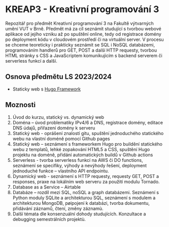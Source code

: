 # KREAP3 - Kreativní programování 3

Repozitář pro předmět Kreativní programování 3 na Fakultě výtvarných umění VUT v Brně.
Předmět má za cíl seznámit studující s tvorbou webové aplikace od jejího vzniku až po spuštění online, tedy od registrace domény po deployment kódu v cloudovém prostředí či na virtuální server.
V procesu se chceme teoreticky i prakticky seznámit se SQL i NoSQL databázemi, programováním handlerů pro GET, POST a další HTTP requesty, tvorbou HTML stránky s CSS a JavaScriptem komunikujícím s backend serverem či serverless funkcí a další.

## Osnova předmětu LS 2023/2024

- Staticky web s [Hugo Framework](/hugo.md)


## Moznosti

1. Úvod do kurzu, statický vs. dynamický web
2. Doména – úvod problematiky IPv4/6 a DNS, registrace domény, editace DNS údajů, přiřazení domény k serveru
3. Statický web - oprášení znalostí gitu, spuštění jednoduchého statického webu na vlastní doméně pomocí Github pages
4. Statický web – seznámení s frameworkem Hugo pro buildění statického webu z templatů, lehké zopakování HTML5 a CSS, spuštění Hugo projektu na doméně, přidání automatických buildů v Github actions
5. Serverless - tvorba serverless funkcí na AWS či DO functions, seznámení se specifiky, výhody a nevýhody řešení, deployment jednoduché funkce – vlastního API endpointu.
6. Dynamický web - seznámení s HTTP requesty, requesty GET, POST a responses, praxe na lokálním web serveru za použití modulu Tornado.
7. Database as a Service – Airtable
8. Databáze – rozdíl mezi SQL, noSQL a graph databázemi. Seznámení s Python moduly SQLite a architekturou SQL, seznámení s modulem a architekturou MongoDB, pøipojení k databázi, tvorba dokumentu, přidávání záznamů, čtení, změny záznamù.
9. Další témata dle konsenzuální dohody studujících. Konzultace a debugging semestrálních projektù.

